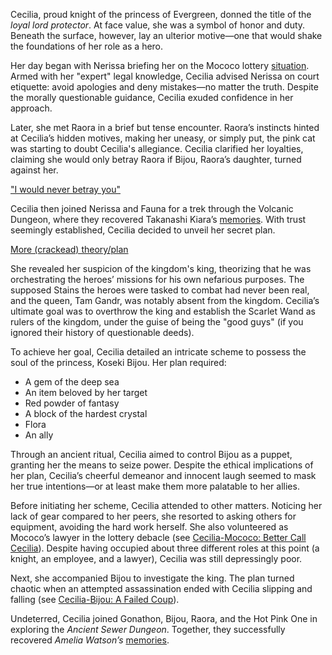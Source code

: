<!-- title: Cecilia Immergreen -->
<!-- status: Alive -->

Cecilia, proud knight of the princess of Evergreen, donned the title of the _loyal lord protector_. At face value, she was a symbol of honor and duty. Beneath the surface, however, lay an ulterior motive—one that would shake the foundations of her role as a hero.

Her day began with Nerissa briefing her on the Mococo lottery [situation](https://www.youtube.com/live/2ATTd32AV-Q?feature=shared&t=1085). Armed with her "expert" legal knowledge, Cecilia advised Nerissa on court etiquette: avoid apologies and deny mistakes—no matter the truth. Despite the morally questionable guidance, Cecilia exuded confidence in her approach.

Later, she met Raora in a brief but tense encounter. Raora’s instincts hinted at Cecilia’s hidden motives, making her uneasy, or simply put, the pink cat was starting to doubt Cecilia's allegiance. Cecilia clarified her loyalties, claiming she would only betray Raora if Bijou, Raora’s daughter, turned against her.

["I would never betray you"](#embed:https://www.youtube.com/live/2ATTd32AV-Q?t=1710)

Cecilia then joined Nerissa and Fauna for a trek through the Volcanic Dungeon, where they recovered Takanashi Kiara’s [memories](https://www.youtube.com/live/2ATTd32AV-Q?feature=shared&t=4084). With trust seemingly established, Cecilia decided to unveil her secret plan.

[More (crackead) theory/plan](#embed:https://www.youtube.com/embed/2ATTd32AV-Q?t=4221)

She revealed her suspicion of the kingdom's king, theorizing that he was orchestrating the heroes’ missions for his own nefarious purposes. The supposed Stains the heroes were tasked to combat had never been real, and the queen, Tam Gandr, was notably absent from the kingdom. Cecilia’s ultimate goal was to overthrow the king and establish the Scarlet Wand as rulers of the kingdom, under the guise of being the "good guys" (if you ignored their history of questionable deeds).

To achieve her goal, Cecilia detailed an intricate scheme to possess the soul of the princess, Koseki Bijou. Her plan required:

- A gem of the deep sea
- An item beloved by her target
- Red powder of fantasy
- A block of the hardest crystal
- Flora
- An ally

Through an ancient ritual, Cecilia aimed to control Bijou as a puppet, granting her the means to seize power. Despite the ethical implications of her plan, Cecilia’s cheerful demeanor and innocent laugh seemed to mask her true intentions—or at least make them more palatable to her allies.

Before initiating her scheme, Cecilia attended to other matters. Noticing her lack of gear compared to her peers, she resorted to asking others for equipment, avoiding the hard work herself. She also volunteered as Mococo’s lawyer in the lottery debacle (see [Cecilia-Mococo: Better Call Cecilia](#edge:mococo-cecilia)). Despite having occupied about three different roles at this point (a knight, an employee, and a lawyer), Cecilia was still depressingly poor.

Next, she accompanied Bijou to investigate the king. The plan turned chaotic when an attempted assassination ended with Cecilia slipping and falling (see [Cecilia-Bijou: A Failed Coup](#edge:bijou-cecilia)).

Undeterred, Cecilia joined Gonathon, Bijou, Raora, and the Hot Pink One in exploring the _Ancient Sewer Dungeon_. Together, they successfully recovered _Amelia Watson’s_ [memories](https://www.youtube.com/live/2ATTd32AV-Q?feature=shared&t=12991).